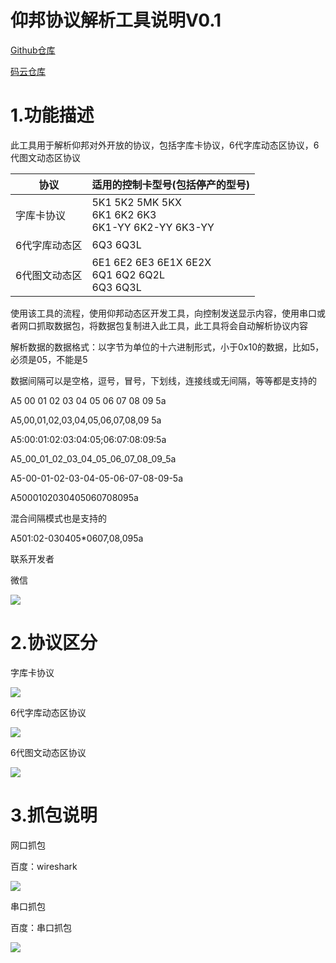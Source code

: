 # 仰邦协议解析工具说明V0.1

[Github仓库](https://github.com/strongercjd/Onbon-Protocol-Analysis)

[码云仓库](https://gitee.com/strongercjd/Onbon-Protocol-Analysis)

# 1.功能描述

此工具用于解析仰邦对外开放的协议，包括字库卡协议，6代字库动态区协议，6代图文动态区协议

| 协议       | 适用的控制卡型号(包括停产的型号) |
| ---------- | -------------------------------- |
| 字库卡协议 | 5K1 5K2 5MK 5KX<br>6K1 6K2 6K3<br>6K1-YY 6K2-YY 6K3-YY |
| 6代字库动态区 | 6Q3 6Q3L |
| 6代图文动态区 | 6E1 6E2 6E3 6E1X 6E2X<br>6Q1 6Q2 6Q2L <BR>6Q3 6Q3L |

使用该工具的流程，使用仰邦动态区开发工具，向控制发送显示内容，使用串口或者网口抓取数据包，将数据包复制进入此工具，此工具将会自动解析协议内容

解析数据的数据格式：以字节为单位的十六进制形式，小于0x10的数据，比如5，必须是05，不能是5

数据间隔可以是空格，逗号，冒号，下划线，连接线或无间隔，等等都是支持的

A5 00 01 02 03 04 05 06 07 08 09 5a

A5,00,01,02,03,04,05,06,07,08,09 5a

A5:00:01:02:03:04:05;06:07:08:09:5a

A5_00_01_02_03_04_05_06_07_08_09_5a

A5-00-01-02-03-04-05-06-07-08-09-5a

A5000102030405060708095a

混合间隔模式也是支持的

A501:02-030405*0607,08,095a



联系开发者

微信


![](https://gitee.com/strongercjd/Onbon-Protocol-Analysis/raw/master/image/006.jpg)

# 2.协议区分

字库卡协议


![](https://gitee.com/strongercjd/Onbon-Protocol-Analysis/raw/master/image/001.png)

6代字库动态区协议


![](https://gitee.com/strongercjd/Onbon-Protocol-Analysis/raw/master/image/005.png)

6代图文动态区协议


![](https://gitee.com/strongercjd/Onbon-Protocol-Analysis/raw/master/image/004.png)

# 3.抓包说明

网口抓包

百度：wireshark


![](https://gitee.com/strongercjd/Onbon-Protocol-Analysis/raw/master/image/003.png)

串口抓包

百度：串口抓包


![](https://gitee.com/strongercjd/Onbon-Protocol-Analysis/raw/master/image/002.png)
